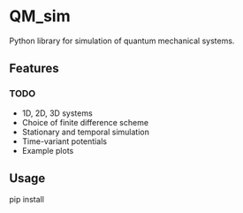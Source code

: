 # QM_sim

Python library for simulation of quantum mechanical systems.

## Features 

### TODO
- 1D, 2D, 3D systems
- Choice of finite difference scheme
- Stationary and temporal simulation
- Time-variant potentials
- Example plots

## Usage

pip install 